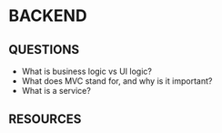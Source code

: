 # BACKEND

## QUESTIONS

- What is business logic vs UI logic?
- What does MVC stand for, and why is it important?
- What is a service?

## RESOURCES

